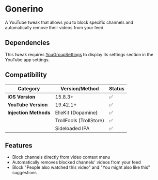# Gonerino

A YouTube tweak that allows you to block specific channels and automatically remove their videos from your feed.

## Dependencies

This tweak requires [YouGroupSettings](https://github.com/arichornloverALT/YouGroupSettings) to display its settings section in the YouTube app settings.

## Compatibility

| Category | Version/Method | Status |
|----------|---------------|---------|
| **iOS Version** | 15.8.3+ | ✅ |
| **YouTube Version** | 19.42.1+ | ✅ |
| **Injection Methods** | ElleKit (Dopamine) | ✅ |
| | TrollFools (TrollStore) | ✅ |
| | Sideloaded IPA | ✅ |

## Features

- Block channels directly from video context menu
- Automatically removes blocked channels' videos from your feed
- Block "People also watched this video" and "You might also like this" suggestions
